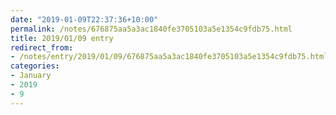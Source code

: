 ```yaml
---
date: "2019-01-09T22:37:36+10:00"
permalink: /notes/676875aa5a3ac1840fe3705103a5e1354c9fdb75.html
title: 2019/01/09 entry
redirect_from:
- /notes/entry/2019/01/09/676875aa5a3ac1840fe3705103a5e1354c9fdb75.html
categories:
- January
- 2019
- 9
---
```

